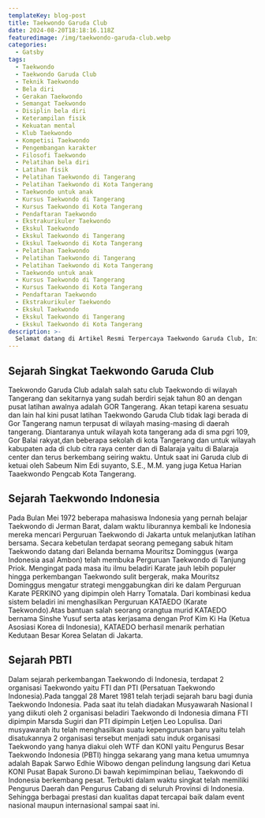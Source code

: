 ```yaml
---
templateKey: blog-post
title: Taekwondo Garuda Club
date: 2024-08-20T18:18:16.118Z
featuredimage: /img/taekwondo-garuda-club.webp
categories:
  - Gatsby
tags:
  - Taekwondo
  - Taekwondo Garuda Club
  - Teknik Taekwondo
  - Bela diri
  - Gerakan Taekwondo
  - Semangat Taekwondo
  - Disiplin bela diri
  - Keterampilan fisik
  - Kekuatan mental
  - Klub Taekwondo
  - Kompetisi Taekwondo
  - Pengembangan karakter
  - Filosofi Taekwondo
  - Pelatihan bela diri
  - Latihan fisik
  - Pelatihan Taekwondo di Tangerang
  - Pelatihan Taekwondo di Kota Tangerang
  - Taekwondo untuk anak
  - Kursus Taekwondo di Tangerang
  - Kursus Taekwondo di Kota Tangerang
  - Pendaftaran Taekwondo
  - Ekstrakurikuler Taekwondo
  - Ekskul Taekwondo
  - Ekskul Taekwondo di Tangerang
  - Ekskul Taekwondo di Kota Tangerang
  - Pelatihan Taekwondo
  - Pelatihan Taekwondo di Tangerang
  - Pelatihan Taekwondo di Kota Tangerang
  - Taekwondo untuk anak
  - Kursus Taekwondo di Tangerang
  - Kursus Taekwondo di Kota Tangerang
  - Pendaftaran Taekwondo
  - Ekstrakurikuler Taekwondo
  - Ekskul Taekwondo
  - Ekskul Taekwondo di Tangerang
  - Ekskul Taekwondo di Kota Tangerang
description: >-
  Selamat datang di Artikel Resmi Terpercaya Taekwondo Garuda Club, Ini adalah sumber informasi dari perjalanan menuju pencapaian prestasi luar biasa. Bergabunglah dengan kami dan alami transformasi yang memadukan teknik, semangat, dan karakter.
---
```

## Sejarah Singkat Taekwondo Garuda Club

Taekwondo Garuda Club  adalah salah satu club Taekwondo di wilayah Tangerang dan sekitarnya yang sudah berdiri sejak tahun 80 an dengan pusat latihan awalnya adalah GOR Tangerang. Akan tetapi karena sesuatu dan lain hal kini pusat latihan Taekwondo Garuda Club tidak lagi berada di Gor Tangerang namun terpusat di wilayah masing-masing di daerah tangerang. Diantaranya untuk wilayah kota tangerang ada di sma pgri 109, Gor Balai rakyat,dan beberapa sekolah di kota Tangerang dan untuk wilayah kabupaten ada di club citra raya center dan di Balaraja yaitu di Balaraja center dan terus berkembang seiring waktu. Untuk saat ini Garuda club di ketuai oleh Sabeum Nim Edi suyanto, S.E., M.M. yang juga Ketua Harian Taaekwondo Pengcab Kota Tangerang.

## Sejarah Taekwondo Indonesia

Pada Bulan Mei 1972 beberapa mahasiswa Indonesia yang pernah belajar Taekwondo di Jerman Barat, dalam waktu liburannya kembali ke Indonesia mereka mencari Perguruan Taekwondo di Jakarta untuk melanjutkan latihan bersama. Secara kebetulan terdapat seorang pemegang sabuk hitam Taekwondo datang dari Belanda bernama Mouritsz Dominggus (warga Indonesia asal Ambon) telah membuka Perguruan Taekwondo di Tanjung Priok. Mengingat pada masa itu ilmu beladiri Karate jauh lebih populer hingga perkembangan Taekwondo sulit bergerak, maka Mouritsz Dominggus mengatur strategi menggabungkan diri ke dalam Perguruan Karate PERKINO yang dipimpin oleh Harry Tomatala. Dari kombinasi kedua sistem beladiri ini menghasilkan Perguruan KATAEDO (Karate Taekwondo).Atas bantuan salah seorang orangtua murid KATAEDO bernama Sinshe Yusuf serta atas kerjasama dengan Prof Kim Ki Ha (Ketua Asosiasi Korea di Indonesia), KATAEDO berhasil menarik perhatian Kedutaan Besar Korea Selatan di Jakarta.



## Sejarah PBTI

Dalam sejarah perkembangan Taekwondo di Indonesia, terdapat 2 organisasi Taekwondo yaitu FTI dan PTI (Persatuan Taekwondo Indonesia).Pada tanggal 28 Maret 1981 telah terjadi sejarah baru bagi dunia Taekwondo Indonesia. Pada saat itu telah diadakan Musyawarah Nasional I yang diikuti oleh 2 organisasi beladiri Taekwondo di Indonesia dimana FTI dipimpin Marsda Sugiri dan PTI dipimpin Letjen Leo Lopulisa. Dari musyawarah itu telah menghasilkan suatu kepengurusan baru yaitu telah disatukannya 2 organisasi tersebut menjadi satu induk organisasi Taekwondo yang hanya diakui oleh WTF dan KONI yaitu Pengurus Besar Taekwondo Indonesia (PBTI) hingga sekarang yang mana ketua umumnya adalah Bapak Sarwo Edhie Wibowo dengan pelindung langsung dari Ketua KONI Pusat Bapak Surono.Di bawah kepimimpinan beliau, Taekwondo di Indonesia berkembang pesat. Terbukti dalam waktu singkat telah memiliki Pengurus Daerah dan Pengurus Cabang di seluruh Provinsi di Indonesia. Sehingga berbagai prestasi dan kualitas dapat tercapai baik dalam event nasional maupun internasional sampai saat ini.